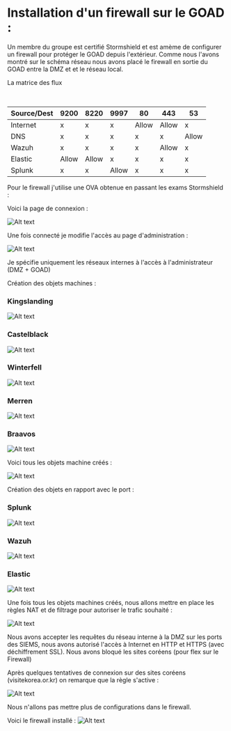 # Installation d'un firewall sur le GOAD :  

Un membre du groupe est certifié Stormshield et est amème de configurer un firewall pour protéger le GOAD depuis l'extérieur.
Comme nous l'avons montré sur le schéma réseau nous avons placé le firewall en sortie du GOAD entre la DMZ et et le réseau local.



La matrice des flux 

<br/>

| Source/Dest | 9200   | 8220   | 9997   | 80     | 443    | 53     |
|-------------|--------|--------|--------|--------|--------|--------|
| Internet    | x      | x      | x      | Allow  | Allow  | x      |
| DNS         | x      | x      | x      | x      | x      | Allow  |
| Wazuh       | x      | x      | x      | x      | Allow  | x      |
| Elastic     | Allow  | Allow  | x      | x      | x      | x      |
| Splunk      | x      | x      | Allow  | x      | x      | x      |

Pour le firewall j'utilise une OVA obtenue en passant les exams Stormshield : 

Voici la page de connexion : 


![Alt text](img/connexion.PNG)

Une fois connecté je modifie l'accès au page d'administration : 

![Alt text](img/acc%C3%A8saupaged'aminsitration.PNG)

Je spécifie uniquement les réseaux internes à l'accès à l'administrateur (DMZ + GOAD)

Création des objets machines  :
### Kingslanding   
![Alt text](img/kingslanding.PNG)

### Castelblack 

![Alt text](img/castelblack.PNG)

### Winterfell

![Alt text](img/winterfell.PNG)

### Merren

![Alt text](img/merren.PNG)

### Braavos 

![Alt text](img/braabos.PNG)

Voici tous les objets machine créés  : 

![Alt text](img/machiengoad.PNG)

Création des objets en rapport avec le port  : 

### Splunk 

![Alt text](img/splunkobj.PNG)

### Wazuh
![Alt text](img/wazuhobj.PNG)

### Elastic 
![Alt text](img/elastic.PNG)


Une fois tous les objets machines créés, nous allons mettre en place les règles NAT et de filtrage pour autoriser le trafic souhaité :

![Alt text](img/FiltteringGOAD.PNG)


Nous avons accepter les requêtes du réseau interne à la DMZ  sur les ports des SIEMS, nous avons autorisé l'accès à Internet en HTTP et HTTPS (avec déchiffrement SSL). Nous avons bloqué les sites coréens (pour flex sur le Firewall)

Après quelques tentatives de connexion sur des sites coréens (visitekorea.or.kr) on remarque que la règle s'active  : 

![Alt text](img/blokcorr%C3%A9e.PNG)

Nous n'allons pas mettre plus de configurations dans le firewall.

Voici le firewall installé  : 
![Alt text](img/firewallenfonction.png)
